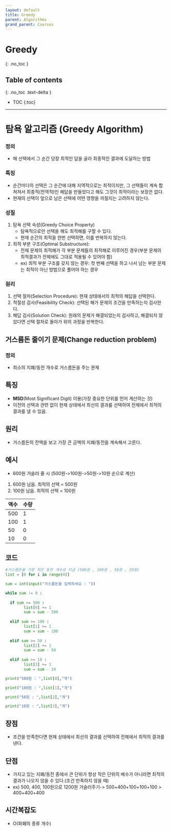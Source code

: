 ```yaml
---
layout: default
title: Greedy
parent: Algorithms
grand_parent: Courses
---
```


# Greedy
{: .no_toc }

## Table of contents
{: .no_toc .text-delta }

- TOC
{:toc}

---

# 탐욕 알고리즘 (Greedy Algorithm)

### 정의

- 매 선택에서 그 순간 당장 최적인 답을 골라 최종적인 결과에 도달하는 방법

### 특징
- 순간마다의 선택은 그 순간에 대해 지역적으로는 최적이지만, 그 선택들이 계속 합쳐져서 최종적(전역적)인 해답을 만들었다고 해도 그것이 최적이라는 보장은 없다.
- 현재의 선택이 앞으로 남은 선택에 어떤 영향을 끼칠지는 고려하지 않는다.

### 성질
1. 탐욕 선택 속성(Greedy Choice Property)
	- 탐욕적으로만 선택을 해도 최적해를 구할 수 있다.
	- 현재 순간의 최적을 한번 선택하면, 이를 번복하지 않는다.
2. 최적 부분 구조(Optimal Substructure): 
	- 전체 문제의 최적해가 각 부분 문제들의 최적해로 이루어진 경우(부분 문제의 최적결과가 전체에도 그대로 적용될 수 있어야 함)
	- ex) 최적 부분 구조를 갖지 않는 경우: 첫 번째 선택을 하고 나서 남는 부분 문제는 최적이 아닌 방법으로  풀어야 하는 경우

### 원리
1. 선택 절차(Selection Procedure): 현재 상태에서의 최적의 해답을 선택한다.
2. 적절성 검사(Feasibility Check): 선택된 해가 문제의 조건을 만족하는지 검사한다.
3. 해답 검사(Solution Check): 원래의 문제가 해결되었는지 검사하고, 해결되지 않았다면 선택 절차로 돌아가 위의 과정을 반복한다.

## 거스름돈 줄이기 문제(Change reduction problem)

### 정의

- 최소의 지폐/동전 개수로 거스름돈을 주는 문제

## 특징

- **MSD**(Most Significant Digit) 이용(가장 중요한 단위를 먼저 계산하는 것)
- 이전의 선택과 관련 없이 현재 상태에서 최선의 결과를 선택하여 전체에서 최적의 결과를 낼 수 있음.

## 원리
- 거스름돈의 잔액을 보고 가장 큰 금액의 지폐/동전을 계속해서 고른다.

## 예시
- 600원 거슬러 줄 시 (500원->100원->50원->10원 순으로 계산)
1. 600원 남음. 최적의 선택 = 500원
2. 100원 남음. 최적의 선택 = 100원

| 액수 | 수량 |
| --- | --- |
| 500 | 1 |
| 100 | 1 |
| 50 | 0 |
| 10 | 0 |

## 코드
```python
#거스름돈을 가장 적은 동전 개수로 지급 (500원 , 100원 , 50원 , 10원) 
list = [0 for i in range(4)] 

sum = int(input("거스름돈을 입력하세요 : "))

while sum != 0 : 
	
  if sum >= 500 : 
		list[0] += 1 
		sum = sum - 500 
	
  elif sum >= 100 : 
		list[1] += 1 
		sum = sum - 100 
	
  elif sum >= 50 : 
		list[2] += 1 
		sum = sum - 50 
	
  elif sum >= 10 : 
		list[3] += 1 
		sum = sum - 10 

print("500원 : ",list[0],"개")

print("100원 : ",list[1],"개")

print("50원 : ",list[2],"개") 

print("10원 : ",list[3],"개")
```

## 장점

- 조건을 만족한다면 현재 상태에서 최선의 결과를 선택하여 전체에서 최적의 결과를 낸다.

## 단점

- 가지고 있는 지폐/동전 중에서 큰 단위가 항상 작은 단위의 배수가 아니라면 최적의 결과가 나오지 않을 수 있다.(조건 만족하지 않을 때)
- ex) 500, 400, 100원으로 1200원 거슬러주기-> 500+400+100+100+100 > 400+400+400

## 시간복잡도

- O(화폐의 종류 개수)
